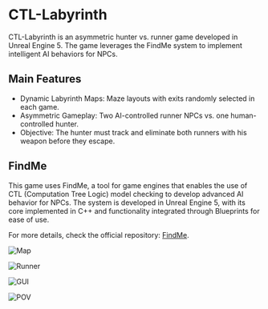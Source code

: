 # CTL-Labyrinth

CTL-Labyrinth is an asymmetric hunter vs. runner game developed in Unreal Engine 5. The game leverages the FindMe system to implement intelligent AI behaviors for NPCs.
## Main Features
- Dynamic Labyrinth Maps: Maze layouts with exits randomly selected in each game.
- Asymmetric Gameplay: Two AI-controlled runner NPCs vs. one human-controlled hunter.
- Objective: The hunter must track and eliminate both runners with his weapon before they escape.

## FindMe
This game uses FindMe, a tool for game engines that enables the use of CTL (Computation Tree Logic) model checking to develop advanced AI behavior for NPCs. The system is developed in Unreal Engine 5, with its core implemented in C++ and functionality integrated through Blueprints for ease of use.

For more details, check the official repository: [FindMe](https://github.com/VincenzoPalma/FindMe).

![Map](https://i.imgur.com/S6Yh2kp.png)

![Runner](https://i.imgur.com/WQdr26P.png)

![GUI](https://i.imgur.com/obeuQ5u.jpeg)

![POV](https://i.imgur.com/dQfvtQH.jpeg)
